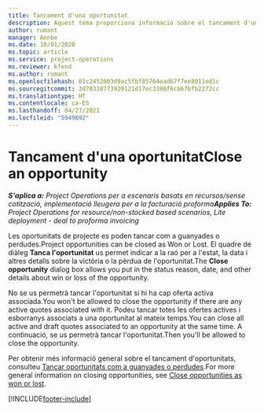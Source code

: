 ```yaml
---
title: Tancament d'una oportunitat
description: Aquest tema proporciona informació sobre el tancament d'una oportunitat del projecte.
author: rumant
manager: Annbe
ms.date: 10/01/2020
ms.topic: article
ms.service: project-operations
ms.reviewer: kfend
ms.author: rumant
ms.openlocfilehash: 01c2452003d9ac5fbf85704ead67f7ee8011ed1c
ms.sourcegitcommit: 3d78338773929121d17ec3386f6cb67bfb2272cc
ms.translationtype: HT
ms.contentlocale: ca-ES
ms.lasthandoff: 04/27/2021
ms.locfileid: "5949892"
---
```

# <a name="close-an-opportunity"></a><span data-ttu-id="0fe16-103">Tancament d'una oportunitat</span><span class="sxs-lookup"><span data-stu-id="0fe16-103">Close an opportunity</span></span>

<span data-ttu-id="0fe16-104">_**S'aplica a:** Project Operations per a escenaris basats en recursos/sense cotització, implementació lleugera per a la facturació proforma_</span><span class="sxs-lookup"><span data-stu-id="0fe16-104">_**Applies To:** Project Operations for resource/non-stocked based scenarios, Lite deployment - deal to proforma invoicing_</span></span>

<span data-ttu-id="0fe16-105">Les oportunitats de projecte es poden tancar com a guanyades o perdudes.</span><span class="sxs-lookup"><span data-stu-id="0fe16-105">Project opportunities can be closed as Won or Lost.</span></span> <span data-ttu-id="0fe16-106">El quadre de diàleg **Tanca l'oportunitat** us permet indicar a la raó per a l'estat, la data i altres detalls sobre la victòria o la pèrdua de l'oportunitat.</span><span class="sxs-lookup"><span data-stu-id="0fe16-106">The **Close opportunity** dialog box allows you put in the status reason, date, and other details about win or loss of the opportunity.</span></span>

<span data-ttu-id="0fe16-107">No se us permetrà tancar l'oportunitat si hi ha cap oferta activa associada.</span><span class="sxs-lookup"><span data-stu-id="0fe16-107">You won't be allowed to close the opportunity if there are any active quotes associated with it.</span></span> <span data-ttu-id="0fe16-108">Podeu tancar totes les ofertes actives i esborranys associats a una oportunitat al mateix temps.</span><span class="sxs-lookup"><span data-stu-id="0fe16-108">You can close all active and draft quotes associated to an opportunity at the same time.</span></span> <span data-ttu-id="0fe16-109">A continuació, se us permetrà tancar l'oportunitat.</span><span class="sxs-lookup"><span data-stu-id="0fe16-109">Then you'll be allowed to close the opportunity.</span></span>

<span data-ttu-id="0fe16-110">Per obtenir més informació general sobre el tancament d'oportunitats, consulteu [Tancar oportunitats com a guanyades o perdudes](/dynamics365/sales-enterprise/close-opportunity-won-lost-sales).</span><span class="sxs-lookup"><span data-stu-id="0fe16-110">For more general information on closing opportunities, see [Close opportunities as won or lost](/dynamics365/sales-enterprise/close-opportunity-won-lost-sales).</span></span>


[!INCLUDE[footer-include](../includes/footer-banner.md)]